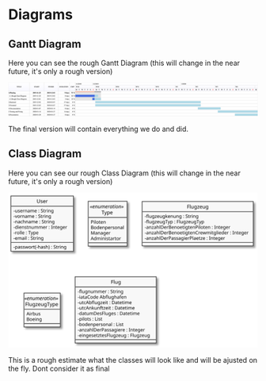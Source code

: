 # Diagrams

## Gantt Diagram

Here you can see the rough Gantt Diagram (this will change in the near future, it's only a rough version)

![Diagram](./DrawGantt.png)

The final version will contain everything we do and did.

## Class Diagram

Here you can see our rough Class Diagram (this will change in the near future, it's only a rough version)

![Class Diagram](./class.svg)

This is a rough estimate what the classes will look like and will be ajusted on the fly. Dont consider it as final





